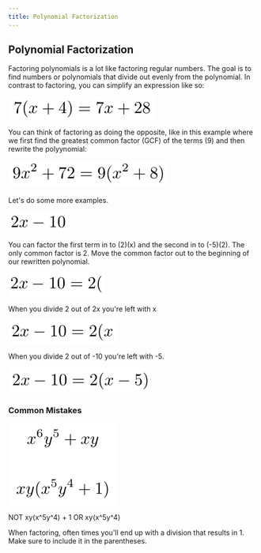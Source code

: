 ```yaml
---
title: Polynomial Factorization
---
```

## Polynomial Factorization

Factoring polynomials is a lot like factoring regular numbers. The goal is to find numbers or polynomials that divide out evenly from the polynomial. In contrast to factoring, you can simplify 
an expression like so:

<img alt='7(x+4) = 7x + 28' src="https://github.com/codersc/freeCodeCamp-article-images/blob/master/art6img1.png?raw=true">

You can think of factoring as doing the opposite, like in this example where we first find the greatest common factor (GCF) of the terms (9) and then rewrite the polyynomial:

<img alt='9x^2 + 72 = 9(x^2 + 8)' src="https://github.com/codersc/freeCodeCamp-article-images/blob/master/art6img2.png?raw=true">

Let's do some more examples.

<img alt='2x - 10' src="https://github.com/codersc/freeCodeCamp-article-images/blob/master/art6img3.png?raw=true">

You can factor the first term in to (2)(x) and the second in to (-5)(2). The only common factor is 2.
Move the common factor out to the beginning of our rewritten polynomial.

<img alt='2x - 10 = 2(' src="https://github.com/codersc/freeCodeCamp-article-images/blob/master/art6img4.png?raw=true">

When you divide 2 out of 2x you're left with x

<img alt='2x - 10 = 2(x' src="https://github.com/codersc/freeCodeCamp-article-images/blob/master/art6img5.png?raw=true">

When you divide 2 out of -10 you're left with -5.

<img alt='2x - 10 = 2(x - 5)' src="https://github.com/codersc/freeCodeCamp-article-images/blob/master/art6img6.png?raw=true">

### Common Mistakes

<img alt='x^6y^5 + xy = xy(x^5y^4 + 1)' src="https://github.com/codersc/freeCodeCamp-article-images/blob/master/art6img7.png?raw=true">

NOT xy(x^5y^4) + 1  OR  xy(x^5y^4) 

When factoring, often times you'll end up with a division that results in 1. Make sure to include it in
the parentheses.
